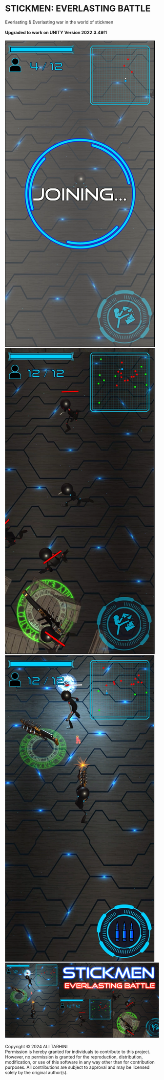 # STICKMEN: EVERLASTING BATTLE
Everlasting &amp; Everlasting war in the world of stickmen
<br><br><strong>
Upgraded to work on UNITY Version 2022.3.49f1
<br><br></strong>
<img src="https://github.com/AliTarhini/STICKMEN-EVERLASTING-BATTLE/blob/main/1.PNG"></img>
<img src="https://github.com/AliTarhini/STICKMEN-EVERLASTING-BATTLE/blob/main/2.PNG"></img>
<img src="https://github.com/AliTarhini/STICKMEN-EVERLASTING-BATTLE/blob/main/3.PNG"></img>
<img src="https://github.com/AliTarhini/STICKMEN-EVERLASTING-BATTLE/blob/main/Stickmen_Feature_Graphic.jpg"></img>
<br>
<br>
Copyright © 2024 ALI TARHINI
<br>
Permission is hereby granted for individuals to contribute to this project. However, 
no permission is granted for the reproduction, distribution, modification, or use of this software in any way other than for contribution purposes. 
All contributions are subject to approval and may be licensed solely by the original author(s).
<br>
